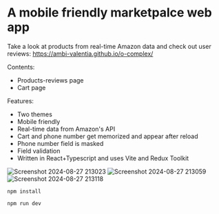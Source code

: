 # A mobile friendly marketpalce web app

Take a look at products from real-time Amazon data and check out user reviews: https://ambi-valentia.github.io/o-complex/ 

Contents:
- Products-reviews page
- Cart page

Features:
- Two themes 
- Mobile friendly
- Real-time data from Amazon's API
- Cart and phone number get memorized and appear after reload
- Phone number field is masked
- Field validation
- Written in React+Typescript and uses Vite and Redux Toolkit

![Screenshot 2024-08-27 213023](https://github.com/user-attachments/assets/a569743a-2ecc-4b1f-a8d8-1b2a6b2709f4)
![Screenshot 2024-08-27 213059](https://github.com/user-attachments/assets/039d4d24-b0fb-4fdf-82ed-73374d449c25)
![Screenshot 2024-08-27 213118](https://github.com/user-attachments/assets/35a4935c-2743-4ca0-94d0-734dcb5fc234)

```install
npm install
```

```run
npm run dev
```

